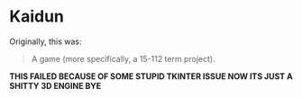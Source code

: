 # Kaidun

Originally, this was:

> A game (more specifically, a 15-112 term project).

**THIS FAILED BECAUSE OF SOME STUPID TKINTER ISSUE NOW ITS JUST A SHITTY 3D ENGINE BYE**
